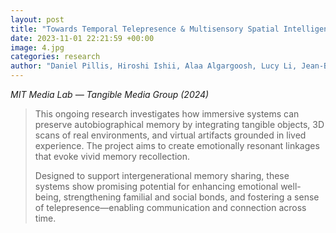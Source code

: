 ```yaml
---
layout: post
title: "Towards Temporal Telepresence & Multisensory Spatial Intelligence: Reconstructing the Human Experience through TeleAbsence"
date: 2023-11-01 22:21:59 +00:00
image: 4.jpg
categories: research
author: "Daniel Pillis, Hiroshi Ishii, Alaa Algargoosh, Lucy Li, Jean-Baptiste Labrune"
---
```

*MIT Media Lab — Tangible Media Group (2024)*
<blockquote>
  <p>
This ongoing research investigates how immersive systems can preserve autobiographical memory by integrating tangible objects, 3D scans of real environments, and virtual artifacts grounded in lived experience. The project aims to create emotionally resonant linkages that evoke vivid memory recollection.

Designed to support intergenerational memory sharing, these systems show promising potential for enhancing emotional well-being, strengthening familial and social bonds, and fostering a sense of telepresence—enabling communication and connection across time.
  </p>
</blockquote>
